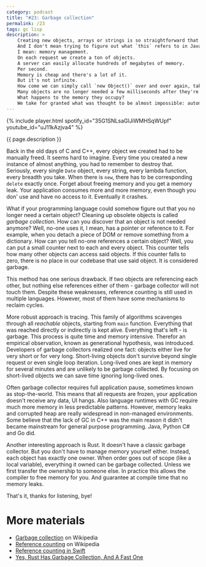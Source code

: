 ```yaml
---
category: podcast
title: "#23: Garbage collection"
permalink: /23
tags: gc lisp
description: >
    Creating new objects, arrays or strings is so straightforward that we often forget what happens underneath.
    And I don't mean trying to figure out what `this` refers to in JavaScript objects.
    I mean: memory management.
    On each request we create a ton of objects.
    A server can easily allocate hundreds of megabytes of memory.
    Per second.
    Memory is cheap and there's a lot of it.
    But it's not infinite.
    How come we can simply call `new Object()` over and over again, taking more and more memory from our computer?
    Many objects are no longer needed a few milliseconds after they're created.
    What happens to the memory they occupy?
    We take for granted what was thought to be almost impossible: automatic memory management.
---
```


{% include player.html spotify_id="35G1SNLsaGlJiWMHSqWUpf" youtube_id="uJ11kAzjva4" %}

{{ page.description }}



Back in the old days of C and C++, every object we created had to be manually freed.
It seems hard to imagine.
Every time you created a new instance of almost anything, you had to remember to destroy that.
Seriously, every single `Date` object, every string, every lambda function, every breadth you take.
When there is `new`, there has to be corresponding `delete` exactly once.
Forget about freeing memory and you get a memory leak.
Your application consumes more and more memory, even though you don' use and have no access to it.
Eventually it crashes.

What if your programming language could somehow figure out that you no longer need a certain object?
Cleaning up obsolete objects is called _garbage collection_.
How can you discover that an object is not needed anymore?
Well, no-one uses it, I mean, has a pointer or reference to it.
For example, when you detach a piece of DOM or remove something from a dictionary.
How can you tell no-one references a certain object?
Well, you can put a small counter next to each and every object.
This counter tells how many other objects can access said objects.
If this counter falls to zero, there is no place in our codebase that use said object.
It is considered garbage.

This method has one serious drawback.
If two objects are referencing each other, but nothing else references either of them - garbage collector will not touch them.
Despite these weaknesses, reference counting is still used in multiple languages.
However, most of them have some mechanisms to reclaim cycles.

More robust approach is tracing.
This family of algorithms scavenges through all _reachable_ objects, starting from `main` function.
Everything that was reached directly or indirectly is kept alive.
Everything that's left - is garbage.
This process is quite time and memory intensive.
Therefor an empirical observation, known as generational hypothesis, was introduced.
Developers of garbage collectors realized one fact: objects either live for very short or for very long.
Short-living objects don't survive beyond single request or even single loop iteration.
Long-lived ones are kept in memory for several minutes and are unlikely to be garbage collected.
By focusing on short-lived objects we can save time ignoring long-lived ones.

Often garbage collector requires full application pause, sometimes known as stop-the-world.
This means that all requests are frozen, your application doesn't receive any data, UI hangs.
Also language runtimes with GC require much more memory in less predictable patterns.
However, memory leaks and corrupted heap are really widespread in non-managed environments.
Some believe that the lack of GC in C++ was the main reason it didn't became mainstream for general purpose programming.
Java, Python C# and Go did.

Another interesting approach is Rust.
It doesn't have a classic garbage collector.
But you don't have to manage memory yourself either.
Instead, each object has exactly one owner.
When order goes out of scope (like a local variable), everything it owned can be garbage collected.
Unless we first transfer the ownership to someone else.
In practice this allows the compiler to free memory for you.
And guarantee at compile time that no memory leaks.

That's it, thanks for listening, bye!




# More materials

* [Garbage collection](https://en.wikipedia.org/wiki/Garbage_collection_(computer_science)) on Wikipedia
* [Reference counting](https://en.wikipedia.org/wiki/Reference_counting) on Wikipedia
* [Reference counting in Swift](https://docs.swift.org/swift-book/LanguageGuide/AutomaticReferenceCounting.html#//apple_ref/doc/uid/TP40014097-CH20-XID_54)
* [Yes, Rust Has Garbage Collection, And A Fast One](https://blog.akquinet.de/2020/10/09/yes-rust-has-garbage-collection-and-a-fast-one/)


